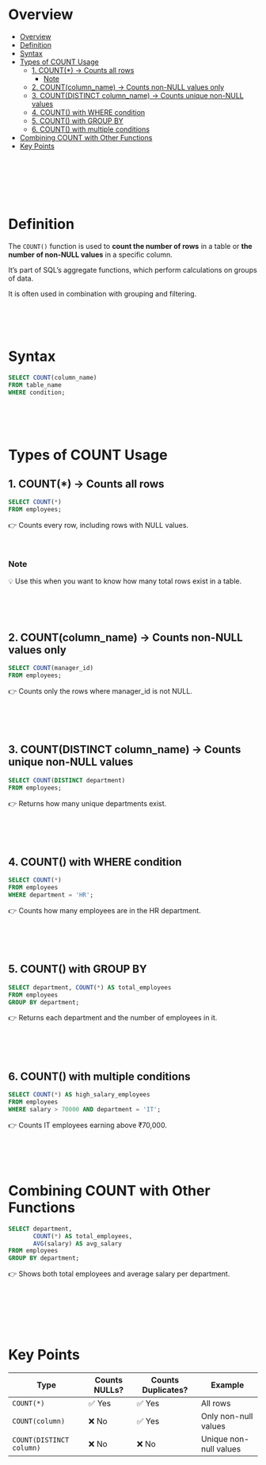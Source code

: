 # Overview

- [Overview](#overview)
- [Definition](#definition)
- [Syntax](#syntax)
- [Types of COUNT Usage](#types-of-count-usage)
  - [1. COUNT(\*) → Counts all rows](#1-count--counts-all-rows)
    - [Note](#note)
  - [2. COUNT(column_name) → Counts non-NULL values only](#2-countcolumn_name--counts-non-null-values-only)
  - [3. COUNT(DISTINCT column_name) → Counts unique non-NULL values](#3-countdistinct-column_name--counts-unique-non-null-values)
  - [4. COUNT() with WHERE condition](#4-count-with-where-condition)
  - [5. COUNT() with GROUP BY](#5-count-with-group-by)
  - [6. COUNT() with multiple conditions](#6-count-with-multiple-conditions)
- [Combining COUNT with Other Functions](#combining-count-with-other-functions)
- [Key Points](#key-points)

&nbsp;

&nbsp;

&nbsp;

# Definition

The `COUNT()` function is used to **count the number of rows** in a table or **the number of non-NULL values** in a specific column.

It’s part of SQL’s aggregate functions, which perform calculations on groups of data.

It is often used in combination with grouping and filtering.

&nbsp;

&nbsp;

# Syntax

```sql
SELECT COUNT(column_name)
FROM table_name
WHERE condition;
```

&nbsp;

&nbsp;

# Types of COUNT Usage

## 1. COUNT(\*) → Counts all rows

```sql
SELECT COUNT(*)
FROM employees;
```

👉 Counts every row, including rows with NULL values.

&nbsp;

### Note

💡 Use this when you want to know how many total rows exist in a table.

&nbsp;

&nbsp;

## 2. COUNT(column_name) → Counts non-NULL values only

```sql
SELECT COUNT(manager_id)
FROM employees;
```

👉 Counts only the rows where manager_id is not NULL.

&nbsp;

&nbsp;

## 3. COUNT(DISTINCT column_name) → Counts unique non-NULL values

```sql
SELECT COUNT(DISTINCT department)
FROM employees;
```

👉 Returns how many unique departments exist.

&nbsp;

&nbsp;

## 4. COUNT() with WHERE condition

```sql
SELECT COUNT(*)
FROM employees
WHERE department = 'HR';
```

👉 Counts how many employees are in the HR department.

&nbsp;

&nbsp;

## 5. COUNT() with GROUP BY

```sql
SELECT department, COUNT(*) AS total_employees
FROM employees
GROUP BY department;
```

👉 Returns each department and the number of employees in it.

&nbsp;

&nbsp;

## 6. COUNT() with multiple conditions

```sql
SELECT COUNT(*) AS high_salary_employees
FROM employees
WHERE salary > 70000 AND department = 'IT';
```

👉 Counts IT employees earning above ₹70,000.

&nbsp;

&nbsp;

# Combining COUNT with Other Functions

```sql
SELECT department,
       COUNT(*) AS total_employees,
       AVG(salary) AS avg_salary
FROM employees
GROUP BY department;
```

👉 Shows both total employees and average salary per department.

&nbsp;

&nbsp;

&nbsp;

# Key Points

| Type                     | Counts NULLs? | Counts Duplicates? | Example                |
| ------------------------ | ------------- | ------------------ | ---------------------- |
| `COUNT(*)`               | ✅ Yes        | ✅ Yes             | All rows               |
| `COUNT(column)`          | ❌ No         | ✅ Yes             | Only non-null values   |
| `COUNT(DISTINCT column)` | ❌ No         | ❌ No              | Unique non-null values |

&nbsp;
